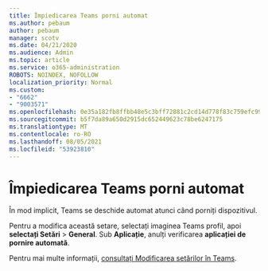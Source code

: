 ```yaml
---
title: Împiedicarea Teams porni automat
ms.author: pebaum
author: pebaum
manager: scotv
ms.date: 04/21/2020
ms.audience: Admin
ms.topic: article
ms.service: o365-administration
ROBOTS: NOINDEX, NOFOLLOW
localization_priority: Normal
ms.custom:
- "6662"
- "9003571"
ms.openlocfilehash: 0e35a182fb8ffbb48e5c3bff72881c2cd14d778f83c759efc99c372900de6991
ms.sourcegitcommit: b5f7da89a650d2915dc652449623c78be6247175
ms.translationtype: MT
ms.contentlocale: ro-RO
ms.lasthandoff: 08/05/2021
ms.locfileid: "53923810"
---
```

# <a name="prevent-teams-from-starting-automatically"></a>Împiedicarea Teams porni automat

În mod implicit, Teams se deschide automat atunci când porniți dispozitivul.

Pentru a modifica această setare, selectați imaginea Teams profil, apoi **selectați Setări**  >   **General**. Sub  **Aplicație**, anulți verificarea  **aplicației de pornire automată**.

Pentru mai multe informații, [consultați Modificarea setărilor în Teams](https://support.microsoft.com/office/b506e8f1-1a96-4cf1-8c6b-b6ed4f424bc7).
